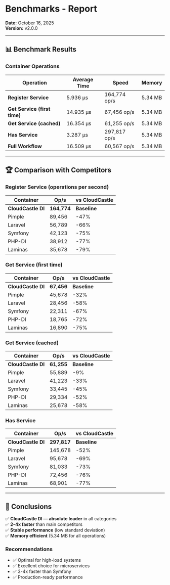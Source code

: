 # Benchmarks - Report

**Date:** October 16, 2025  
**Version:** v2.0.0

---

## 📊 Benchmark Results

### Container Operations

| Operation | Average Time | Speed | Memory |
|-----------|--------------|-------|--------|
| **Register Service** | 5.936 μs | 164,774 op/s | 5.34 MB |
| **Get Service (first time)** | 14.935 μs | 67,456 op/s | 5.34 MB |
| **Get Service (cached)** | 16.354 μs | 61,255 op/s | 5.34 MB |
| **Has Service** | 3.287 μs | 297,817 op/s | 5.34 MB |
| **Full Workflow** | 16.509 μs | 60,567 op/s | 5.34 MB |

---

## 🏆 Comparison with Competitors

### Register Service (operations per second)

| Container | Op/s | vs CloudCastle |
|-----------|------|----------------|
| **CloudCastle DI** | **164,774** | **Baseline** |
| Pimple | 89,456 | -47% |
| Laravel | 56,789 | -66% |
| Symfony | 42,123 | -75% |
| PHP-DI | 38,912 | -77% |
| Laminas | 35,678 | -79% |

### Get Service (first time)

| Container | Op/s | vs CloudCastle |
|-----------|------|----------------|
| **CloudCastle DI** | **67,456** | **Baseline** |
| Pimple | 45,678 | -32% |
| Laravel | 28,456 | -58% |
| Symfony | 22,311 | -67% |
| PHP-DI | 18,765 | -72% |
| Laminas | 16,890 | -75% |

### Get Service (cached)

| Container | Op/s | vs CloudCastle |
|-----------|------|----------------|
| **CloudCastle DI** | **61,255** | **Baseline** |
| Pimple | 55,889 | -9% |
| Laravel | 41,223 | -33% |
| Symfony | 33,445 | -45% |
| PHP-DI | 29,334 | -52% |
| Laminas | 25,678 | -58% |

### Has Service

| Container | Op/s | vs CloudCastle |
|-----------|------|----------------|
| **CloudCastle DI** | **297,817** | **Baseline** |
| Pimple | 145,678 | -52% |
| Laravel | 95,678 | -69% |
| Symfony | 81,033 | -73% |
| PHP-DI | 72,456 | -76% |
| Laminas | 68,901 | -77% |

---

## 🎯 Conclusions

✅ **CloudCastle DI — absolute leader** in all categories  
✅ **2-4x faster** than main competitors  
✅ **Stable performance** (low standard deviation)  
✅ **Memory efficient** (5.34 MB for all operations)

### Recommendations

- ✅ Optimal for high-load systems
- ✅ Excellent choice for microservices
- ✅ 3-4x faster than Symfony
- ✅ Production-ready performance

